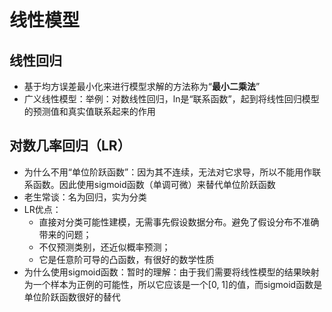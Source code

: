# 线性模型

## 线性回归

- 基于均方误差最小化来进行模型求解的方法称为“**最小二乘法**”
- 广义线性模型：举例：对数线性回归，ln是“联系函数”，起到将线性回归模型的预测值和真实值联系起来的作用

## 对数几率回归（LR）

- 为什么不用“单位阶跃函数”：因为其不连续，无法对它求导，所以不能用作联系函数。因此使用sigmoid函数（单调可微）来替代单位阶跃函数
- 老生常谈：名为回归，实为分类
- LR优点：
  - 直接对分类可能性建模，无需事先假设数据分布。避免了假设分布不准确带来的问题；
  - 不仅预测类别，还近似概率预测；
  - 它是任意阶可导的凸函数，有很好的数学性质
- 为什么使用sigmoid函数：暂时的理解：由于我们需要将线性模型的结果映射为一个样本为正例的可能性，所以它应该是一个[0, 1]的值，而sigmoid函数是单位阶跃函数很好的替代